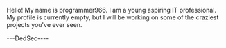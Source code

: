 Hello!
My name is programmer966. 
I am a young aspiring IT professional. 
My profile is currently empty, but I will be working on some of the craziest projects you've ever seen.

---DedSec----
